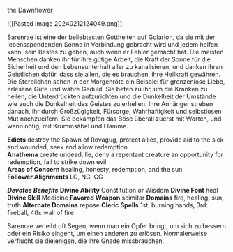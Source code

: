 the Dawnflower

![[Pasted image 20240212124049.png]]

Sarenrae ist eine der beliebtesten Gottheiten auf Golarion, da sie mit der lebensspendenden Sonne in Verbindung gebracht wird und jedem helfen kann, sein Bestes zu geben, auch wenn er Fehler gemacht hat. Die meisten Menschen danken ihr für ihre gütige Arbeit, die Kraft der Sonne für die Sicherheit und den Lebensunterhalt aller zu kanalisieren, und danken ihren Geistlichen dafür, dass sie allen, die es brauchen, ihre Heilkraft gewähren. Die Sterblichen sehen in der Morgenröte ein Beispiel für grenzenlose Liebe, erlesene Güte und wahre Geduld. Sie beten zu ihr, um die Kranken zu heilen, die Unterdrückten aufzurichten und die Dunkelheit der Umstände wie auch die Dunkelheit des Geistes zu erhellen. Ihre Anhänger streben danach, ihr durch Großzügigkeit, Fürsorge, Wahrhaftigkeit und selbstlosen Mut nachzueifern. Sie bekämpfen das Böse überall zuerst mit Worten, und wenn nötig, mit Krummsäbel und Flamme.

**Edicts** destroy the Spawn of Rovagug, protect allies, provide aid to the sick and wounded, seek and allow redemption  
**Anathema** create undead, lie, deny a repentant creature an opportunity for redemption, fail to strike down evil  
**Areas of Concern** healing, honesty, redemption, and the sun  
**Follower Alignments** LG, NG, CG

***Devotee Benefits***
**Divine Ability** Constitution or Wisdom
**Divine Font** heal
**Divine Skill** Medicine
**Favored Weapon** scimitar
**Domains** fire, healing, sun, truth
**Alternate Domains** repose
**Cleric Spells** 1st: burning hands, 3rd: fireball, 4th: wall of fire

Sarenrae verleiht oft Segen, wenn man ein Opfer bringt, um sich zu bessern oder ein Risiko eingeht, um einen anderen zu erlösen. Normalerweise verflucht sie diejenigen, die ihre Gnade missbrauchen.